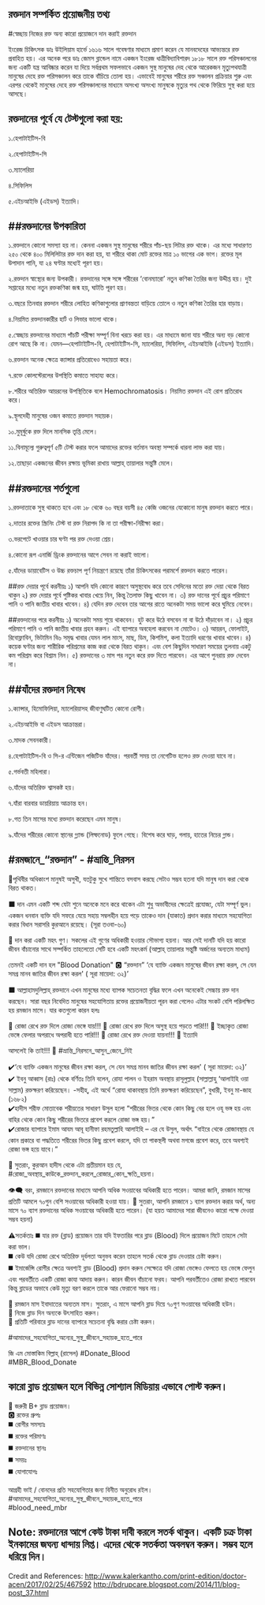 রক্তদান সম্পর্কিত প্রয়োজনীয় তথ্য
--------------------------------------------
#স্বেচ্ছায় নিজের রক্ত অন্য কারো প্রয়োজনে দান করাই রক্তদান

ইংরেজ চিকিৎসক ডাঃ উইলিয়াম হার্ভে ১৬১৬ সালে গবেষণার মাধ্যমে প্রমাণ করেন যে মানবদেহের আভ্যন্তরে রক্ত প্রবাহিত হয়। এর অনেক পরে ডাঃ জেমস ব্লান্ডেল নামে একজন ইংরেজ ধাত্রীবিদ্যাবিশারদ ১৮১৮ সালে রক্ত পরিসঞ্চালনের জন্য একটি যন্ত্র আবিষ্কার করেন যা দিয়ে সর্বপ্রথম সফলভাবে একজন সুস্থ মানুষের দেহ থেকে আরেকজন মৃত্যুপথযাত্রী মানুষের দেহে রক্ত পরিসঞ্চালন করে তাকে বাঁচিয়ে তোলা হয়।
এভাবেই মানুষের শরীরে রক্ত সঞ্চালন প্রক্রিয়ার শুরু এবং এরপর থেকেই মানুষের দেহে রক্ত পরিসঞ্চালনের মাধ্যমে অসংখ্য অসংখ্য মানুষকে মৃত্যুর পথ থেকে ফিরিয়ে সুস্থ করা হয়ে আসছে।

রক্তদানের পূর্বে যে টেস্টগুলো করা হয়:
---------------------------------------------
১.হেপাটাইটিস-বি

২.হেপাটাইটিস-সি

৩.ম্যালেরিয়া 

৪.সিফিলিস

৫.এইচআইভি (এইডস) ইত্যাদি।

##রক্তদানের উপকারিতা
---------------------------
১.রক্তদানে কোনো সমস্যা হয় না। কেননা একজন সুস্থ মানুষের শরীরে পাঁচ-ছয় লিটার রক্ত থাকে। এর মধ্যে সাধারণত ২৫০ থেকে ৪০০ মিলিলিটার রক্ত দান করা হয়, যা শরীরে থাকা মোট রক্তের মাত্র ১০ ভাগের এক ভাগ। রক্তের মূল উপাদান পানি, যা ২৪ ঘণ্টার মধ্যেই পূরণ হয়।

২.রক্তদান স্বাস্থ্যের জন্য উপকারী। রক্তদানের সঙ্গে সঙ্গে শরীরের ‘বোনম্যারো’ নতুন কণিকা তৈরির জন্য উদ্দীপ্ত হয়। দুই সপ্তাহের মধ্যে নতুন রক্তকণিকা জন্ম হয়, ঘাটতি পূরণ হয়।

৩.বছরে তিনবার রক্তদান শরীরে লোহিত কণিকাগুলোর প্রাণবন্ততা বাড়িয়ে তোলে ও নতুন কণিকা তৈরির হার বাড়ায়।

৪.নিয়মিত রক্তদানকারীর হার্ট ও লিভার ভালো থাকে।

৫.স্বেচ্ছায় রক্তদানের মাধ্যমে পাঁচটি পরীক্ষা সম্পূর্ণ বিনা খরচে করা হয়। এর মাধ্যমে জানা যায় শরীরে অন্য বড় কোনো রোগ আছে কি না। যেমন—হেপাটাইটিস-বি, হেপাটাইটিস-সি, ম্যালেরিয়া, সিফিলিস, এইচআইভি (এইডস) ইত্যাদি।

৬.রক্তদান অনেক ক্ষেত্রে ক্যান্সার প্রতিরোধেও সহায়তা করে।

৭.রক্তে কোলস্টেরলের উপস্থিতি কমাতে সাহায্য করে।

৮.শরীরে অতিরিক্ত আয়রনের উপস্থিতিকে বলে Hemochromatosis। নিয়মিত রক্তদান এই রোগ প্রতিরোধ করে।

৯.স্থূলদেহী মানুষের ওজন কমাতে রক্তদান সহায়ক।

১০.মুমূর্ষুকে রক্ত দিলে মানসিক তৃপ্তি মেলে।

১১.বিনামূল্যে গুরুত্বপূর্ণ ৫টি টেস্ট করার ফলে আমাদের রক্তের বর্তমান অবস্থা সম্পর্কে ধারনা লাভ করা যায়।

১২.তাছাড়া একজনের জীবন রক্ষায় ভূমিকা রাখায় আল্লাহ্ তায়ালার সন্তুষ্টি মেলে।



##রক্তদানের শর্তগুলো
----------------------------------------
১.রক্তদাতাকে সুস্থ থাকতে হবে এবং ১৮ থেকে ৬০ বছর বয়সী ৪৫ কেজি ওজনের যেকোনো মানুষ রক্তদান করতে পারে।

২.দাতার রক্তের স্ক্রিনিং টেস্ট বা রক্ত নিরাপদ কি না তা পরীক্ষা-নিরীক্ষা করা।

৩.ভরপেটে খাওয়ার চার ঘণ্টা পর রক্ত দেওয়া শ্রেয়।

৪.কোনো রূপ এনার্জি ড্রিংক রক্তদানের আগে সেবন না করাই ভালো।

৫.যাঁদের ডায়াবেটিস ও উচ্চ রক্তচাপ পূর্ণ নিয়ন্ত্রণে রয়েছে তাঁরা চিকিৎসকের পরামর্শে রক্তদান করতে পারেন।

##রক্ত দেয়ার পূর্বে করনীয়ঃ
১) আপনি যদি কোনো কারণে অসুস্থবোধ করে তবে সেদিনের মতো রক্ত দেয়া থেকে বিরত থাকুন
২) রক্ত দেয়ার পূর্বে পুষ্টিকর খাবার খেয়ে নিন, কিন্তু তৈলাক্ত কিছু খাবেন না।
৩) রক্ত দানের পূর্বে প্রচুর পরিমাণে পানি ও পানি জাতীয় খাবার খাবেন।
৪) যেদিন রক্ত দেবেন তার আগের রাতে অনেকটা সময় ভালো করে ঘুমিয়ে নেবেন।


##রক্তদানের পরে করনীয়ঃ
১) অনেকটা সময় শুয়ে থাকবেন। হুট করে উঠে বসবেন না বা উঠে দাঁড়াবেন না।
২) প্রচুর পরিমাণে পানি ও পানি জাতীয় খাবার গ্রহন করুন। এই ব্যাপারে অবহেলা করবেন না মোটেও।
৩) আয়রন, ফোলাইট, রিবোফ্লাবিন, ভিটামিন বি৬ সমৃদ্ধ খাবার যেমন লাল মাংস, মাছ, ডিম, কিশমিশ, কলা ইত্যাদি ধরণের খাবার খাবেন।
৪) কয়েক ঘণ্টার জন্য শারীরিক পরিশ্রমের কাজ করা থেকে বিরত থাকুন। এবং বেশ কিছুদিন সাধারণ সময়ের তুলনায় একটু কম পরিশ্রম করে বিশ্রাম নিন।
৫) রক্তদানের ৩ মাস পর নতুন করে রক্ত দিতে পারবেন। এর আগে পুনরায় রক্ত দেবেন না।



##যাঁদের রক্তদান নিষেধ
-------------------------------

১.ক্যান্সার, হিমোফিলিয়া, ম্যালেরিয়াসহ জীবাণুঘটিত কোনো রোগী।

২.এইচআইভি বা এইডস আক্রান্তরা।

৩.মাদক সেবনকারী।

৪.হেপাটাইটিস-বি ও সি-র এন্টিজেন পজিটিভ যাঁদের। পরবর্তী সময় তা নেগেটিভ হলেও রক্ত দেওয়া যাবে না।

৫.গর্ভবতী মহিলারা।

৬.যাঁদের অতিরিক্ত শ্বাসকষ্ট হয়।

৭.যাঁরা বারবার ডায়রিয়ায় আক্রান্ত হন।

৮.গত তিন মাসের মধ্যে রক্তদান করেছেন এমন মানুষ।

৯.যাঁদের শরীরের কোনো স্থানের গ্ল্যান্ড (লিম্ফনোড) ফুলে গেছে। বিশেষ করে ঘাড়, গলায়, হাতের নিচের গ্লান্ড।

#রমজানে_“রক্তদান” - #ভ্রান্তি_নিরসন
------------------------------------------------------
💬পৃথিবীর অধিকাংশ মানুষই অসুখী, যতটুকু সুখে শান্তিতে বসবাস করছে সেটাও সম্ভব হতনা যদি মানুষ দান করা থেকে বিরত থাকত।

⬛ দান এমন একটি শব্দ যেটা শুনে অনেকে মনে করে থাকেন এটা শুধু অভাবীদের ক্ষেত্রেই প্রযোজ্য, যেটা সম্পূর্ণ ভুল। 
একজন ধনবান ব্যক্তি যদি সফরে যেয়ে সহায় সম্বলহীন হয়ে পড়ে তাকেও দান (যাকাত) প্রদান করার মাধ্যমে সহযোগিতা করার বিধান সরাসরি কুরআনে রয়েছে।  (সূরা তওবা-৬০)

📢 দান করা একটি মহৎ গুণ। সকলের এই গুণের অধিকারী হওয়ার সৌভাগ্য হয়না।  আর সেই দানটি যদি হয় কারো জীবন বাঁচানোর সাথে সম্পর্কিত তাহলেতো সেটি হবে একটি মহৎকর্ম (আল্লাহ্ তায়ালার সন্তুষ্টি অর্জনের অন্যতম মাধ্যম)

তেমনই একটি দান হল "Blood Donation" 🅾️ “রক্তদান” 
 ‘যে ব্যাক্তি একজন মানুষের জীবন রক্ষা করল, সে যেন সমগ্র মানব জাতির জীবন রক্ষা করল' ( সূরা মায়েদা: ৩২)’

⬛ আল্লাহামদুলিল্লাহ্ রক্তদানে এখন মানুষের মধ্যে ব্যাপক সচেতনতা বৃদ্ধির ফলে এখন অনেকেই সেচ্চায় রক্ত দান করছেন। 
সারা বছর নিবেদিত মানুষের সহযোগিতায় রক্তের প্রয়োজনীয়তা পূরন করা গেলেও এটার সংকট বেশি পরিলক্ষিত হয় রমজান মাসে। যার কতগুলো কারন হলঃ

🔷 রোজা রেখে রক্ত দিলে রোজা ভেঙ্গে যায়!!!
🔷 রোজা রেখে রক্ত দিলে অসুস্থ হয়ে পড়তে পারি!!!
🔷 ইচ্ছাকৃত রোজা ভেঙ্গে ফেলার অপরাধে অপরাধী হতে পারি!!!
🔷 রোজা রেখে রক্ত দেওয়া যায়না!!!
🔷 ইত্যাদি 

আসলেই কি তাই!!!
💬 #ভ্রান্তি_নিরসনে_আসুন_জেনে_নিই

✔️‘যে ব্যাক্তি একজন মানুষের জীবন রক্ষা করল, সে যেন সমগ্র মানব জাতির জীবন রক্ষা করল' ( সূরা মায়েদা: ৩২)’  
✔️ ইবনু আব্বাস (রাঃ) থেকে বর্ণিতঃ
তিনি বলেন, রোযা পালন ও ইহরাম অবস্থায় রাসূলুল্লাহ (সাল্লাল্লাহু ‘আলাইহি ওয়া সাল্লাম) রক্তক্ষরণ করিয়েছেন।
-সহীহ্, এই অর্থে “রোযা থাকাবস্থায় তিনি রক্তক্ষরণ করিয়েছেন”, বুখারী, ইবনু মা-জাহ (১৬৮২)  
✔️হাদীস শরীফ মোতাবেক শরীয়তের সাধারণ উসুল হলো “শরীরের ভিতর থেকে কোন কিছু বের হলে ওযূ ভঙ্গ হয় এবং বাহির থেকে কোন কিছু শরীরের ভিতরে প্রবেশ করলে রোজা ভঙ্গ হয়।”  
✔️রোজার ব্যাপারে ইমাম আযম আবূ হানীফা রহমতুল্লাহি আলাইহি – এর যে উসুল, অর্থাৎ “বাইরে থেকে রোজাবস্থায় যে কোন প্রকারে বা পদ্ধতিতে শরীরের ভিতর কিছু প্রবেশ করলে, যদি তা পাকস্থলী অথবা মগজে প্রবেশ করে, তবে অবশ্যই রোজা ভঙ্গ হয়ে যাবে।”

📢 সুতরাং, কুরআন হাদীস থেকে এটা প্রতীয়মান হয় যে, #রোজা_অবস্থায়_কাউকে_রক্তদান_করলে_রোজার_কোন_ক্ষতি_হয়না।

👁️‍🗨️ বরং, রমজানে রক্তদানের মাধ্যমে আপনি অধিক সওয়াবের অধিকারী হতে পারেন।
আমরা জানি, রমজান মাসের প্রতিটি আমলে ৭০গুন বেশি সওয়াবের অধিকারী হওয়া যায়। 
🔔 সুতরাং, আপনি রমজানে ১ ব্যাগ রক্তদান করার অর্থ, অন্য মাসে ৭০ ব্যাগ রক্তদানের অধিক সওয়াবের অধিকারী হতে পারেন। (যা হয়ত আমাদের সারা জীবনেও কারো পক্ষে দেওয়া সম্ভব হয়না)

⚠️সতর্কতাঃ
◼️ যার রক্ত (ব্লাড) প্রয়োজন তার যদি ইফতারির পরে ব্লাড (Blood) দিলে প্রয়োজন মিটে তাহলে সেটা করা ভাল।  
◼️ কেউ যদি রোজা রেখে অতিরিক্ত দূর্বলতা অনুভব করেন তাহলে সতর্ক থেকে ব্লাড দেওয়ার চেষ্টা করুন।  
◼️ ইমার্জেন্সি রোগীর ক্ষেত্রে অবশ্যই ব্লাড (Blood) প্রদান করুন সেক্ষেত্রে যদি রোজা ভেঙ্গেও ফেলতে হয় ভেঙ্গে ফেলুন এবং পরবর্তীতে একটি রোজা কাযা আদায় করুন। 
কারন জীবন বাঁচানো ফরয। আপনি পরবর্তীতেও রোজা রাখতে পারবেন কিন্তু ব্লাডের অভাবে কেউ মৃত্যু বরণ করলে তাকে আর ফেরানো সম্ভব নয়।

📢 রমজান মাস ইবাদাতের অন্যতম মাস। সুতরাং, এ মাসে আপনি ব্লাড দিয়ে ৭০গুণ সওয়াবের অধিকারী হউন।  
📢 নিজে ব্লাড দিন অন্যকে উৎসাহিত করুন।  
📢 প্রতিটি পরিবারে ব্লাড দানের ব্যাপারে সচেতনা বৃদ্ধি করার চেষ্টা করুন।  

#আমাদের_সহযোগিতা_অন্যের_সুস্থ_জীবনে_সহায়ক_হতে_পারে  

জি এম মোস্তাকিম বিল্লাহ্ (রাসেল)
#Donate_Blood  
#MBR_Blood_Donate








কারো ব্লাড প্রয়োজন হলে বিভিন্ন সোশ্যাল মিডিয়ায় এভাবে পোস্ট করুন।
------------------------------------------------------------------------------------------------


📢 জরুরী B+ ব্লাড প্রয়োজন।  
🅾 রক্তের গ্রুপঃ  
◼️ রোগীর সমস্যাঃ  
◼️ রক্তের পরিমাণঃ   
◼️ রক্তদানের স্থানঃ  
◼️ সময়ঃ   
◼️ যোগাযোগঃ  

আগ্রহী ভাই / বোনদের প্রতি সহযোগিতার জন্য বিনীত অনুরোধ রইল।  
#আমাদের_সহযোগিতা_অন্যের_সুস্থ_জীবনে_সহায়ক_হতে_পারে  
#blood_need_mbr


Note: রক্তদানের আগে কেউ টাকা দাবী করলে সতর্ক থাকুন। একটি চক্র টাকা ইনকামের জঘন্য ধান্দায় লিপ্ত। এদের থেকে সতর্কতা অবলম্বন করুন। সম্ভব হলে ধরিয়ে দিন।
-----------------------------------------------------------------------------------------------------



Credit and References:
http://www.kalerkantho.com/print-edition/doctor-acen/2017/02/25/467592
http://bdrupcare.blogspot.com/2014/11/blog-post_37.html


